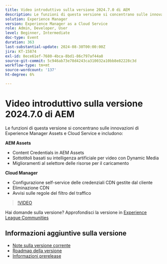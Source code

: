 ```yaml
---
title: Video introduttivo sulla versione 2024.7.0 di AEM
description: Le funzioni di questa versione si concentrano sulle innovazioni di Experience Manager Assets e Cloud Service e includono:AEM Assets:Content Credentials in AEM Assets​AI sottotitoli per video con Dynamic Media​Miglioramenti del selettore delle risorse per il caricamento​Cloud Manager:Configurazione self-service di credenziali CDN gestite dal cliente​Pulizia CDN​Avvisi sulle regole del filtro del traffico​
solution: Experience Manager
version: Experience Manager as a Cloud Service
role: Admin, Developer, User
level: Beginner, Intermediate
doc-type: Event
duration: 363
last-substantial-update: 2024-08-30T00:00:00Z
jira: KT-15874
exl-id: 8ece61ef-7680-4bca-8bd1-86c797af44a8
source-git-commit: 5c946ab73e78d4243ca310032a10bb8e82228c3d
workflow-type: tm+mt
source-wordcount: '137'
ht-degree: 6%

---
```


# Video introduttivo sulla versione 2024.7.0 di AEM

Le funzioni di questa versione si concentrano sulle innovazioni di Experience Manager Assets e Cloud Service e includono:

**AEM Assets**

* Content Credentials in AEM Assets&#x200B;
* Sottotitoli basati su intelligenza artificiale per video con Dynamic Media&#x200B;
* Miglioramenti al selettore delle risorse per il caricamento&#x200B;

**Cloud Manager**

* Configurazione self-service delle credenziali CDN gestite dal cliente&#x200B;
* Eliminazione CDN&#x200B;
* Avvisi sulle regole del filtro del traffico&#x200B;

>[!VIDEO](https://video.tv.adobe.com/v/3431707/?learn=on)


Hai domande sulla versione?  Approfondisci la versione in [Experience League Communities](https://adobe.ly/3X9WQfF)

## Informazioni aggiuntive sulla versione

* [Note sulla versione corrente](https://experienceleague.adobe.com/docs/experience-manager-cloud-service/content/release-notes/home.html?lang=it)
* [Roadmap della versione](https://experienceleague.adobe.com/docs/experience-manager-release-information/aem-release-updates/update-releases-roadmap.html?lang=it)
* [Informazioni prerelease](https://experienceleague.adobe.com/docs/experience-manager-cloud-service/content/release-notes/prerelease.html)
